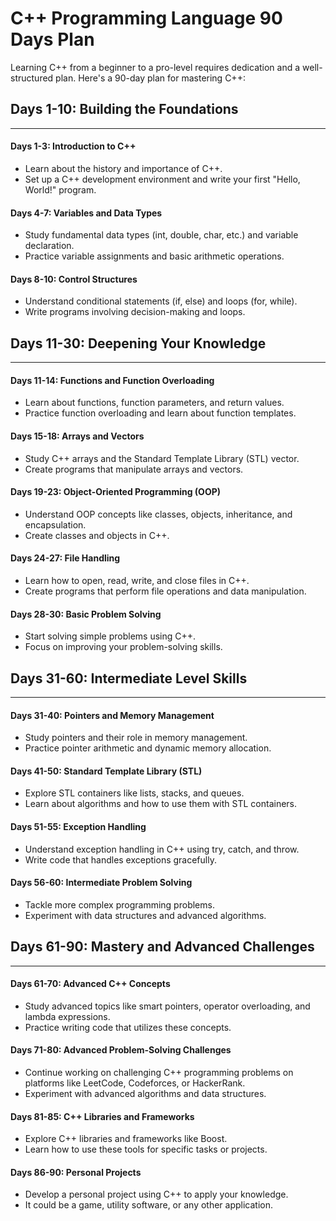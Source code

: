 # C++ Programming Language 90 Days Plan
Learning C++ from a beginner to a pro-level requires dedication and a well-structured plan. Here's a 90-day plan for mastering C++:

## Days 1-10: Building the Foundations
-----------------------------------------------------

#### Days 1-3: Introduction to C++

- Learn about the history and importance of C++.
- Set up a C++ development environment and write your first "Hello, World!" program.
#### Days 4-7: Variables and Data Types

- Study fundamental data types (int, double, char, etc.) and variable declaration.
- Practice variable assignments and basic arithmetic operations.

#### Days 8-10: Control Structures

- Understand conditional statements (if, else) and loops (for, while).
- Write programs involving decision-making and loops.

## Days 11-30: Deepening Your Knowledge
----------------------------------------------------------

#### Days 11-14: Functions and Function Overloading

- Learn about functions, function parameters, and return values.
- Practice function overloading and learn about function templates.

#### Days 15-18: Arrays and Vectors

- Study C++ arrays and the Standard Template Library (STL) vector.
- Create programs that manipulate arrays and vectors.

#### Days 19-23: Object-Oriented Programming (OOP)

- Understand OOP concepts like classes, objects, inheritance, and encapsulation.
- Create classes and objects in C++.

#### Days 24-27: File Handling

- Learn how to open, read, write, and close files in C++.
- Create programs that perform file operations and data manipulation.

#### Days 28-30: Basic Problem Solving

- Start solving simple problems using C++.
- Focus on improving your problem-solving skills.

## Days 31-60: Intermediate Level Skills
--------------------------------------------------------

#### Days 31-40: Pointers and Memory Management

- Study pointers and their role in memory management.
- Practice pointer arithmetic and dynamic memory allocation.

#### Days 41-50: Standard Template Library (STL)

- Explore STL containers like lists, stacks, and queues.
- Learn about algorithms and how to use them with STL containers.

#### Days 51-55: Exception Handling

- Understand exception handling in C++ using try, catch, and throw.
- Write code that handles exceptions gracefully.

#### Days 56-60: Intermediate Problem Solving

- Tackle more complex programming problems.
- Experiment with data structures and advanced algorithms.

## Days 61-90: Mastery and Advanced Challenges
----------------------------------------------------------

#### Days 61-70: Advanced C++ Concepts

- Study advanced topics like smart pointers, operator overloading, and lambda expressions.
- Practice writing code that utilizes these concepts.

#### Days 71-80: Advanced Problem-Solving Challenges

- Continue working on challenging C++ programming problems on platforms like LeetCode, Codeforces, or HackerRank.
- Experiment with advanced algorithms and data structures.

#### Days 81-85: C++ Libraries and Frameworks

- Explore C++ libraries and frameworks like Boost.
- Learn how to use these tools for specific tasks or projects.

#### Days 86-90: Personal Projects

- Develop a personal project using C++ to apply your knowledge.
- It could be a game, utility software, or any other application.
